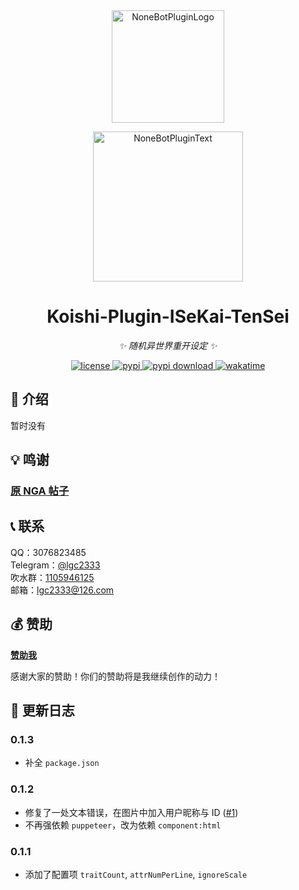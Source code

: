 <!-- markdownlint-disable MD026 MD031 MD033 MD036 MD041 -->

<div align="center">

<a href="https://koishi.chat/zh-CN/market/">
  <img src="https://raw.githubusercontent.com/lgc2333/koishi-workspace/master/readme/koishi-plugin.png" width="180" height="180" alt="NoneBotPluginLogo">
</a>

<p>
  <img src="https://raw.githubusercontent.com/lgc2333/koishi-workspace/master/readme/KoishiPlugin.svg" width="240" alt="NoneBotPluginText">
</p>

# Koishi-Plugin-ISeKai-TenSei

_✨ 随机异世界重开设定 ✨_

<a href="./LICENSE">
  <img src="https://img.shields.io/github/license/lgc2333/koishi-plugin-isekai-tensei.svg" alt="license">
</a>
<a href="https://www.npmjs.com/package/koishi-plugin-isekai-tensei">
  <img src="https://img.shields.io/npm/v/koishi-plugin-isekai-tensei" alt="pypi">
</a>
<a href="https://www.npmjs.com/package/koishi-plugin-isekai-tensei">
  <img src="https://img.shields.io/npm/dm/koishi-plugin-isekai-tensei" alt="pypi download">
</a>
<a href="https://wakatime.com/badge/user/b61b0f9a-f40b-4c82-bc51-0a75c67bfccf/project/82714638-72b2-4885-a5ad-61724a650809">
  <img src="https://wakatime.com/badge/user/b61b0f9a-f40b-4c82-bc51-0a75c67bfccf/project/82714638-72b2-4885-a5ad-61724a650809.svg" alt="wakatime">
</a>

</div>

## 📖 介绍

暂时没有

## 💡 鸣谢

### [原 NGA 帖子](https://nga.178.com/read.php?tid=29606608)

## 📞 联系

QQ：3076823485  
Telegram：[@lgc2333](https://t.me/lgc2333)  
吹水群：[1105946125](https://jq.qq.com/?_wv=1027&k=Z3n1MpEp)  
邮箱：<lgc2333@126.com>

## 💰 赞助

**[赞助我](https://blog.lgc2333.top/donate)**

感谢大家的赞助！你们的赞助将是我继续创作的动力！

## 📝 更新日志

### 0.1.3

- 补全 `package.json`

### 0.1.2

- 修复了一处文本错误，在图片中加入用户昵称与 ID ([#1](https://github.com/lgc2333/koishi-plugin-isekai-tensei/issues/1))
- 不再强依赖 `puppeteer`，改为依赖 `component:html`

### 0.1.1

- 添加了配置项 `traitCount`, `attrNumPerLine`, `ignoreScale`
